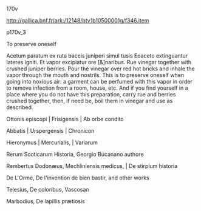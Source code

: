 170v 

http://gallica.bnf.fr/ark:/12148/btv1b10500001g/f346.item

p170v_3

To preserve oneself

Acetum paratum ex ruta baccis juniperi simul tusis Eoaceto extinguantur lateres igniti. Et vapor excipiatur ore [&amp;]naribus.  Rue vinegar together with crushed juniper berries. Pour the vinegar over red hot bricks and inhale the vapor through the mouth and nostrils. This is to preserve oneself when going into noxious air: a garment can be perfumed with this vapor in order to remove infection from a room, house, etc. And if you find yourself in a place where you do not have this preparation, carry rue and berries crushed together, then, if need be, boil them in vinegar and use as described.

Ottonis episcopi | Frisigensis | Ab orbe condito

Abbatis | Urspergensis | Chronicon

Hieronymus | Mercurialis, | Variarum

Rerum Scoticarum Historia, Georgio Bucanano authore

Rembertus Dodonæus, Mechliniensis medicus, | De stirpium historia

De L'Orme, De l'invention de bien bastir, and other works

 Telesius, De coloribus, Vascosan

Marbodius, De lapillis prætiosis

